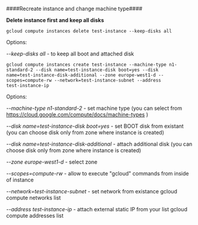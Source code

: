 ####Recreate instance and change machine type####

**Delete instance first and keep all disks**

```
gcloud compute instances delete test-instance --keep-disks all
```

Options:

*--keep-disks all* - to keep all boot and attached disk

```
gcloud compute instances create test-instance --machine-type n1-standard-2 --disk name=test-instance-disk boot=yes --disk
name=test-instance-disk-additional --zone europe-west1-d --scopes=compute-rw --network=test-instance-subnet --address
test-instance-ip
```

Options:

*--machine-type n1-standard-2* - set machine type (you can select from https://cloud.google.com/compute/docs/machine-types )

*--disk name=test-instance-disk boot=yes* - set BOOT disk from existant (you can choose disk only from zone where instance is created)

*--disk name=test-instance-disk-additional* - attach additional disk (you can choose disk only from zone where instance is created)

*--zone europe-west1-d* - select zone

*--scopes=compute-rw* - allow to execute "gcloud" commands from inside of instance

*--network=test-instance-subnet* - set network from existance gcloud compute networks list

*--address test-instance-ip* - attach external static IP from your list gcloud compute addresses list